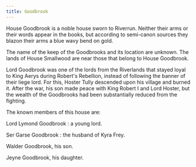 ```yaml
---
title: Goodbrook
---
```


House Goodbrook is a noble house sworn to Riverrun. Neither their arms or their words appear in the books, but according to semi-canon sources they blazon their arms a blue wavy bend on gold.

The name of the keep of the Goodbrooks and its location are unknown. The lands of House Smallwood are near those that belong to House Goodbrook.

Lord Goodbrook was one of the lords from the Riverlands that stayed loyal to King Aerys during Robert's Rebellion, instead of following the banner of their liege lord. For this, Hoster Tully descended upon his village and burned it. After the war, his son made peace with King Robert I and Lord Hoster, but the wealth of the Goodbrooks had been substantially reduced from the fighting.

The known members of this house are:

Lord Lymond Goodbrook : a young lord.

Ser Garse Goodbrook : the husband of Kyra Frey.

Walder Goodbrook, his son.

Jeyne Goodbrook, his daughter. 


